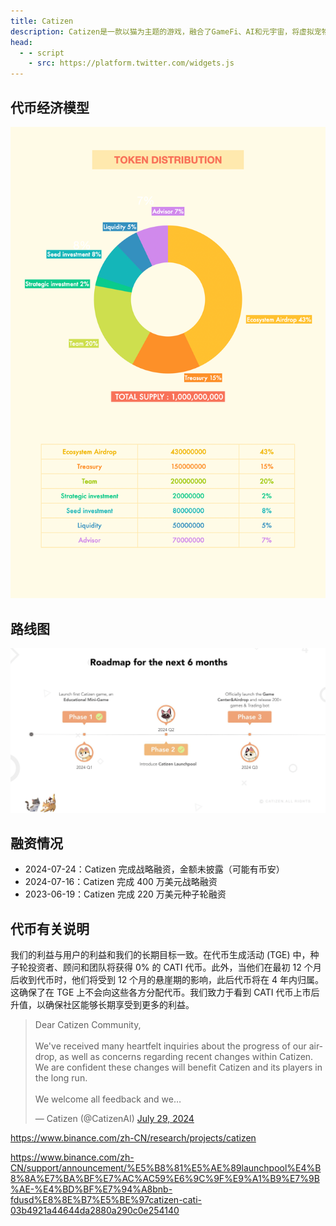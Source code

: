 ```yaml
---
title: Catizen
description: Catizen是一款以猫为主题的游戏，融合了GameFi、AI和元宇宙，将虚拟宠物的魅力与区块链技术和人工智能的创新融为一体，带来高度沉浸式的互动体验。
head:
  - - script
    - src: https://platform.twitter.com/widgets.js
---
```


<PageHeader
  logo="/images/catizen/logo.png"
  coverImg="/images/catizen/cover.jpeg"
  :links="links"
/>

## 代币经济模型

![代币经济模型](/public/images/catizen/token.webp)

## 路线图

![代币经济模型](/public/images/catizen/roadmap.png)

## 融资情况

- 2024-07-24：Catizen 完成战略融资，金额未披露（可能有币安）
- 2024-07-16：Catizen 完成 400 万美元战略融资
- 2023-06-19：Catizen 完成 220 万美元种子轮融资

## 代币有关说明

我们的利益与用户的利益和我们的长期目标一致。在代币生成活动 (TGE) 中，种子轮投资者、顾问和团队将获得 0% 的 CATI 代币。此外，当他们在最初 12 个月后收到代币时，他们将受到 12 个月的悬崖期的影响，此后代币将在 4 年内归属。这确保了在 TGE 上不会向这些各方分配代币。我们致力于看到 CATI 代币上市后升值，以确保社区能够长期享受到更多的利益。

<blockquote class="twitter-tweet"><p lang="en" dir="ltr">Dear Catizen Community,<br><br>We&#39;ve received many heartfelt inquiries about the progress of our airdrop, as well as concerns regarding recent changes within Catizen. We are confident these changes will benefit Catizen and its players in the long run.<br><br>We welcome all feedback and we…</p>&mdash; Catizen (@CatizenAI) <a href="https://twitter.com/CatizenAI/status/1817985435454624191?ref_src=twsrc%5Etfw">July 29, 2024</a></blockquote>

https://www.binance.com/zh-CN/research/projects/catizen

https://www.binance.com/zh-CN/support/announcement/%E5%B8%81%E5%AE%89launchpool%E4%B8%8A%E7%BA%BF%E7%AC%AC59%E6%9C%9F%E9%A1%B9%E7%9B%AE-%E4%BD%BF%E7%94%A8bnb-fdusd%E8%8E%B7%E5%BE%97catizen-cati-03b4921a44644da2880a290c0e254140

<script setup>
const links = [
  { name: 'catizen.ai', url: 'https://catizen.ai/' },
  { name: 'X', url: 'https://x.com/CatizenAI' },
  { name: 'Doc', url: 'https://docs.catizen.ai/' },
  { name: 'Telegram', url: 'https://t.me/CatizenAnn' },
  { name: 'Rootdata', url: 'https://www.rootdata.com/zh/Projects/detail/Catizen?k=ODI3OQ%3D%3D' },
]
</script>

<style module>
</style>
